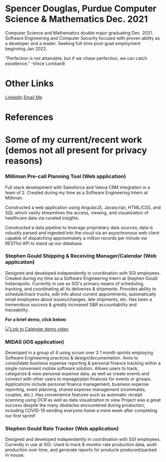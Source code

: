# Spencer Douglas, Purdue Computer Science & Mathematics Dec. 2021

Computer Science and Mathematics double major graduating Dec. 2021.
Software Engineering and Computer Security focused with proven ability as a developer and a leader.
Seeking full-time post-grad employment beginning Jan 2022.

"Perfection is not attainable, but if we chase perfection, we can catch excellence." -Vince Lombardi 

# Other Links
  <a href = "https://www.linkedin.com/in/sawdouglas/">LinkedIn</a>
  <a href = "mailto:sawdouglas7@gmail.com">Email Me</a>

# References

# Some of my current/recent work (demos not all present for privacy reasons)


### Milliman Pre-call Planning Tool (Web application)
  Full stack development with Salesforce and Veeva CRM integration in a team of 2. Created during my time as a Software Engineering Intern at Milliman.

  Constructed a web application using AngularJS, Javascript, HTML/CSS, and SQL which vastly streamlines the access, viewing, and visualization of healthcare data via   curated insights.

  Constructed a data pipeline to leverage proprietary data sources; data is robustly parsed and ingested into the cloud via an asynchronous web client capable of       dispatching approximately a million records per minute via RESTful API to stand up our database.

### Stephen Gould Shipping & Receiving Manager/Calendar (Web application)
  Designed and developed independently in coordination with SGI employees. Created during my time as a Software Engineering Intern at Stephen Gould
  Indianapolis. Currently in use as SGI's primary means of scheduling, tracking, and coordinating all its deliveries & 
  shipments. Provides ability to schedule/track trucks, edit info about current appointments, automatically email employees
  about issues/changes, late shipments, etc. Has been a tremendous success & greatly increased S&R accountability and traceability.
  
  <b>For a brief demo, click below:</b>
  <br>
<!--
<img src = "https://i.ibb.co/1ZKKXRX/Screen-Shot-2020-11-08-at-9-50-32-PM.png" style= "height: 20vh;">
-->
[![Link to Calendar demo video](https://img.youtube.com/vi/JgYEQMiKT60/0.jpg)](https://www.youtube.com/watch?v=JgYEQMiKT60)

### MIDAS (iOS application)

  Developed in a group of 4 using scrum over 3 1 month sprints employing Software Engineering practices & design/documentation. Aims to consolidate business expense reporting
  & personal finance tracking within a single convenient mobile software solution. Allows users to track, categorize & view personal expense data, as well as create
  events and connect with other users to manage/plan finances for events or groups. Applications include personal finance management, business expense reporting, event planning,
  shared expense management (roommates, couples, etc.). Has convenience features such as automatic receipt scanning using OCR as well as data visualization to view Project was a great success despite the many obstacles encountered during production, including
  COVID-19 sending everyone home a mere week after completing our first sprint!
 
  
### Stephen Gould Rate Tracker (Web application)

  Designed and developed independently in coordination with SGI employees. Currently in use at SGI. Used to track & monitor rate
  production data, audit production over time, and generate reports for products produced/packed in-house.
  
